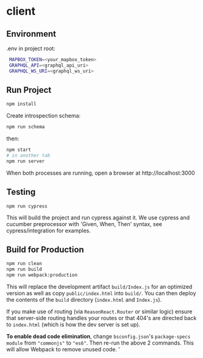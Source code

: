 # client

## Environment

.env in project root:

```sh
 MAPBOX_TOKEN=<your_mapbox_token>
 GRAPHQL_API=<graphql_api_uri>
 GRAPHQL_WS_URI=<graphql_ws_uri>
```

## Run Project

```sh
npm install
```

Create introspection schema:

```sh
npm run schema
```

then:

```sh
npm start
# in another tab
npm run server
```

When both processes are running, open a browser at http://localhost:3000

## Testing

```
npm run cypress
```

This will build the project and run cypress against it. We use cypress and cucumber preprocessor with 'Given, When, Then' syntax, see cypress/integration for examples.

## Build for Production

```sh
npm run clean
npm run build
npm run webpack:production
```

This will replace the development artifact `build/Index.js` for an optimized
version as well as copy `public/index.html` into `build/`. You can then deploy the
contents of the `build` directory (`index.html` and `Index.js`).

If you make use of routing (via `ReasonReact.Router` or similar logic) ensure
that server-side routing handles your routes or that 404's are directed back to
`index.html` (which is how the dev server is set up).

**To enable dead code elimination**, change `bsconfig.json`'s `package-specs`
`module` from `"commonjs"` to `"es6"`. Then re-run the above 2 commands. This
will allow Webpack to remove unused code.
'
